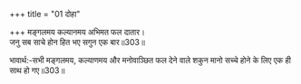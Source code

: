 +++
title = "01 दोहा"

+++
मङ्गलमय कल्यानमय अभिमत फल दातार।  
जनु सब साचे होन हित भए सगुन एक बार॥303॥  

भावार्थ:-सभी मङ्गलमय, कल्याणमय और मनोवाञ्छित फल देने वाले शकुन मानो सच्चे होने के लिए एक ही साथ हो गए॥303॥  



